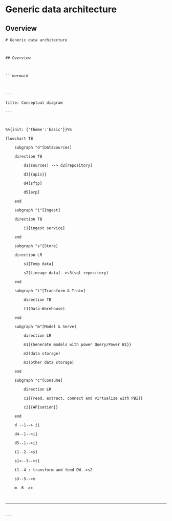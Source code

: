 # Generic data architecture

## Overview

```mermaid
# Generic data architecture

  

## Overview

  

```mermaid

  

---

title: Conceptual diagram

---

  

%%{init: {'theme':'basic'}}%%

flowchart TB

    subgraph "d"[DataSources]

    direction TB

        d1(sources) --> d2[repository]

        d3{{apis}}

        d4[sftp]

        d5[erp]

    end    

    subgraph "i"[Ingest]

    direction TB

        i1[ingest service]

    end

    subgraph "s"[Store]

    direction LR

        s1[Temp data]

        s2[Lineage data]-->s3(sql repository)

    end

    subgraph "t"[Transform & Train]

        direction TB

        t1(Data-Warehouse)

    end

    subgraph "m"[Model & Serve]

        direction LR

        m1{{Generate models with power Query/Power BI}}

        m2(data storage)

        m3(other data storage)

    end

    subgraph "c"[Consume]

        direction LR

        c1{{read, extract, connect and virtualize with PBI}}

        c2{{APIsation}}

    end

    d --1--> i1

    d4--1-->i1

    d5--1-->i1

    i1--2-->s1

    s1<--3-->t1

    t1--4 : transform and feed DW-->s2

    s3--5-->m

    m--6-->c

  

```

  

---
```

---
